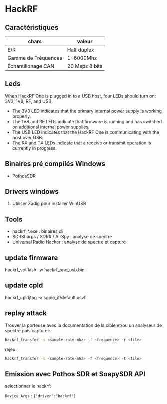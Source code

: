 # HackRF

## Caractéristiques

| chars | valeur |
|-------|----------|
| E/R | Half duplex |
| Gamme de Fréquences | 1-6000Mhz |
| Échantillonage CAN | 20 Msps 8 bits |

## Leds

When HackRF One is plugged in to a USB host, four LEDs should turn on: 3V3, 1V8, RF, and USB. 
* The 3V3 LED indicates that the primary internal power supply is working properly.
* The 1V8 and RF LEDs indicate that firmware is running and has switched on additional internal power supplies. 
* The USB LED indicates that the HackRF One is communicating with the host over USB.
* The RX and TX LEDs indicate that a receive or transmit operation is currently in progress.

## Binaires pré compilés Windows

* PothosSDR

## Drivers windows

1. Utiliser Zadig pour installer WinUSB

## Tools

* hackrf_*.exe : binaires cli
* SDRSharps / SDR# / AirSpy : analyse de spectre
* Universal Radio Hacker : analyse de spectre et capture

## update firmware

hackrf_spiflash -w hackrf_one_usb.bin

## update cpld

hackrf_cpldjtag -x sgpio_if/default.xsvf

## replay attack

Trouver la porteuse avec la documentation de la cible et/ou un analyseur de spectre puis capturer:

```sh
hackrf_transfer -s <sample-rate-mhz> -f <frequence> -r <file>
```

rejeu:

```sh
hackrf_transfer -s <sample-rate-mhz> -f <frequence> -t <file>
```

## Emission avec Pothos SDR et SoapySDR API

selectionner le hackrf:

`Device Args` : `{"driver":"hackrf"}`
